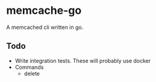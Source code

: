 # memcache-go

A memcached cli written in go.

## Todo

- Write integration tests. These will probably use docker
- Commands
  - delete
  